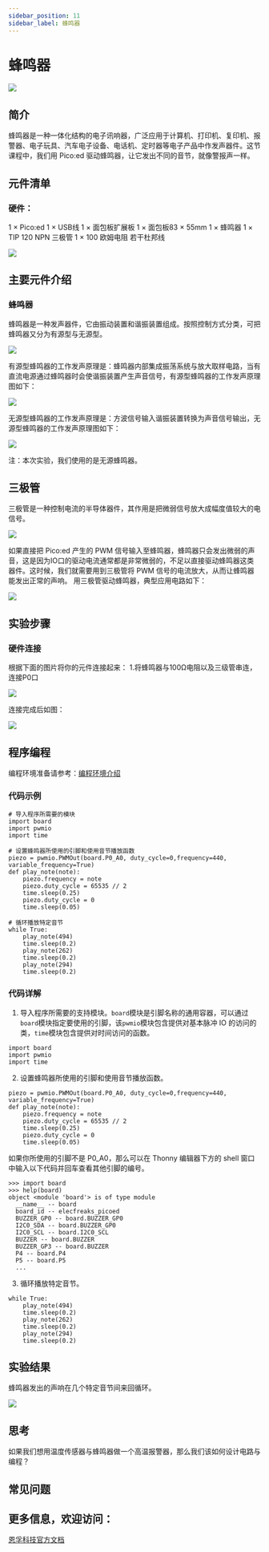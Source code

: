 ```yaml
---
sidebar_position: 11
sidebar_label: 蜂鸣器
---
```


# 蜂鸣器


![](./images/pico-ed-starter-kit-case-09-01.png)


## 简介
蜂鸣器是一种一体化结构的电子讯响器，广泛应用于计算机、打印机、复印机、报警器、电子玩具、汽车电子设备、电话机、定时器等电子产品中作发声器件。这节课程中，我们用 Pico:ed 驱动蜂鸣器，让它发出不同的音节，就像警报声一样。

## 元件清单

### 硬件：
1 × Pico:ed
1 × USB线
1 × 面包板扩展板
1 × 面包板83 × 55mm
1 × 蜂鸣器
1 × TIP 120 NPN 三极管
1 × 100 欧姆电阻
若干杜邦线

![](./images/pico-ed-starter-kit-case-09-02.png)

## 主要元件介绍

### 蜂鸣器
蜂鸣器是一种发声器件，它由振动装置和谐振装置组成。按照控制方式分类，可把蜂鸣器又分为有源型与无源型。

![](./images/pico-ed-starter-kit-case-09-03.png)

有源型蜂鸣器的工作发声原理是：蜂鸣器内部集成振荡系统与放大取样电路，当有直流电源通过蜂鸣器时会使谐振装置产生声音信号，有源型蜂鸣器的工作发声原理图如下：

![](./images/pico-ed-starter-kit-case-09-04.png)

无源型蜂鸣器的工作发声原理是：方波信号输入谐振装置转换为声音信号输出，无源型蜂鸣器的工作发声原理图如下：

![](./images/pico-ed-starter-kit-case-09-05.png)

注：本次实验，我们使用的是无源蜂鸣器。

## 三极管
三极管是一种控制电流的半导体器件，其作用是把微弱信号放大成幅度值较大的电信号。

![](./images/pico-ed-starter-kit-case-09-06.png)

如果直接把 Pico:ed 产生的 PWM 信号输入至蜂鸣器，蜂鸣器只会发出微弱的声音，这是因为IO口的驱动电流通常都是非常微弱的，不足以直接驱动蜂鸣器这类器件。这时候，我们就需要用到三极管将 PWM 信号的电流放大，从而让蜂鸣器能发出正常的声响。 用三极管驱动蜂鸣器，典型应用电路如下：

![](./images/pico-ed-starter-kit-case-09-07.png)


## 实验步骤

### 硬件连接
根据下面的图片将你的元件连接起来：
1.将蜂鸣器与100Ω电阻以及三级管串连，连接P0口

![](./images/pico-ed-starter-kit-case-09-08.png)

连接完成后如图：

![](./images/pico-ed-starter-kit-case-09-09.png)


## 程序编程
编程环境准备请参考：[编程环境介绍](https://www.yuque.com/elecfreaks-learn/picoed/er7nuh)

### 代码示例
```
# 导入程序所需要的模块
import board
import pwmio
import time

# 设置蜂鸣器所使用的引脚和使用音节播放函数
piezo = pwmio.PWMOut(board.P0_A0, duty_cycle=0,frequency=440, variable_frequency=True)
def play_note(note):
    piezo.frequency = note
    piezo.duty_cycle = 65535 // 2
    time.sleep(0.25)
    piezo.duty_cycle = 0
    time.sleep(0.05)

# 循环播放特定音节
while True:
    play_note(494)
    time.sleep(0.2)
    play_note(262)
    time.sleep(0.2)
    play_note(294)
    time.sleep(0.2)
```

### 代码详解

1. 导入程序所需要的支持模块。`board`模块是引脚名称的通用容器，可以通过`board`模块指定要使用的引脚，该`pwmio`模块包含提供对基本脉冲 IO 的访问的类，`time`模块包含提供对时间访问的函数。
```
import board
import pwmio
import time
```

2. 设置蜂鸣器所使用的引脚和使用音节播放函数。
```
piezo = pwmio.PWMOut(board.P0_A0, duty_cycle=0,frequency=440, variable_frequency=True)
def play_note(note):
    piezo.frequency = note
    piezo.duty_cycle = 65535 // 2
    time.sleep(0.25)
    piezo.duty_cycle = 0
    time.sleep(0.05)
```
如果你所使用的引脚不是 P0_A0，那么可以在 Thonny 编辑器下方的 shell 窗口中输入以下代码并回车查看其他引脚的编号。
```
>>> import board
>>> help(board)
object <module 'board'> is of type module
  __name__ -- board
  board_id -- elecfreaks_picoed
  BUZZER_GP0 -- board.BUZZER_GP0
  I2C0_SDA -- board.BUZZER_GP0
  I2C0_SCL -- board.I2C0_SCL
  BUZZER -- board.BUZZER
  BUZZER_GP3 -- board.BUZZER
  P4 -- board.P4
  P5 -- board.P5
  ...
```

3. 循环播放特定音节。
```
while True:
    play_note(494)
    time.sleep(0.2)
    play_note(262)
    time.sleep(0.2)
    play_note(294)
    time.sleep(0.2)
```

## 实验结果
蜂鸣器发出的声响在几个特定音节间来回循环。

![](./images/pico-ed-starter-kit-case-09.gif)

## 思考
如果我们想用温度传感器与蜂鸣器做一个高温报警器，那么我们该如何设计电路与编程？

## 常见问题

## 更多信息，欢迎访问：
[恩孚科技官方文档](https://www.elecfreaks.com/learn-en/)
